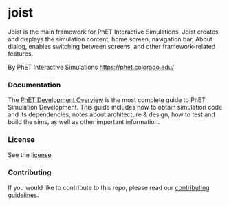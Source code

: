 joist
=====

Joist is the main framework for PhET Interactive Simulations.  Joist creates and displays the simulation content, home screen,
navigation bar, About dialog, enables switching between screens, and other framework-related features.

By PhET Interactive Simulations
https://phet.colorado.edu/

### Documentation
The [PhET Development Overview](https://github.com/phetsims/phet-info/blob/main/doc/phet-development-overview.md) is the most complete guide to PhET Simulation Development. This guide includes how 
to obtain simulation code and its dependencies, notes about architecture & design, how to test and build the sims, as well as other important information.

### License
See the [license](LICENSE)

### Contributing
If you would like to contribute to this repo, please read our [contributing guidelines](https://github.com/phetsims/community/blob/main/CONTRIBUTING.md).
